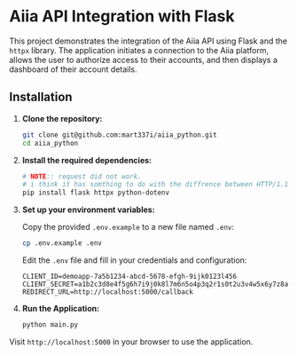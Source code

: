 # Aiia API Integration with Flask

This project demonstrates the integration of the Aiia API using Flask and the `httpx` library. The application initiates a connection to the Aiia platform, allows the user to authorize access to their accounts, and then displays a dashboard of their account details.

## Installation

1. **Clone the repository:**
    ```bash
    git clone git@github.com:mart337i/aiia_python.git
    cd aiia_python
    ```

2. **Install the required dependencies:**
    ```bash
    # NOTE:: request did not work.
    # i think it has somthing to do with the diffrence between HTTP/1.1 and HTTP/2 which is the only reason i did httpx over request
    pip install flask httpx python-dotenv
    ```

4. **Set up your environment variables:**

    Copy the provided `.env.example` to a new file named `.env`:
    ```bash
    cp .env.example .env
    ```

    Edit the `.env` file and fill in your credentials and configuration:
    ```plaintext
    CLIENT_ID=demoapp-7a5b1234-abcd-5678-efgh-9ijk0123l456
    CLIENT_SECRET=a1b2c3d8e4f5g6h7i9j0k8l7m6n5o4p3q2r1s0t2u3v4w5x6y7z8a9b0c1d2e3f4
    REDIRECT_URL=http://localhost:5000/callback
    ```

5. **Run the Application:**
    ```bash
    python main.py
    ```

Visit `http://localhost:5000` in your browser to use the application.
